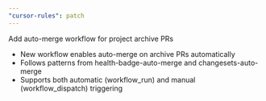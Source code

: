 ```yaml
---
"cursor-rules": patch
---
```


Add auto-merge workflow for project archive PRs

- New workflow enables auto-merge on archive PRs automatically
- Follows patterns from health-badge-auto-merge and changesets-auto-merge
- Supports both automatic (workflow_run) and manual (workflow_dispatch) triggering
